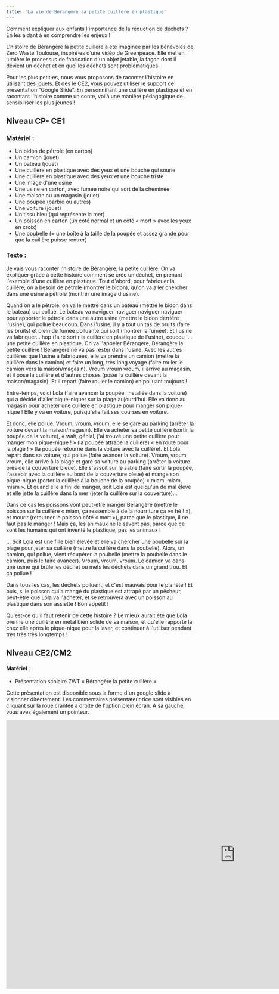 ```yaml
---
title: 'La vie de Bérangère la petite cuillère en plastique'
---
```


Comment expliquer aux enfants l'importance de la réduction de déchets ? En les aidant à  en comprendre les enjeux ! 

L'histoire de Bérangère la petite cuillère a été imaginée par les bénévoles de Zero Waste Toulouse, inspiré⋅es d’une vidéo de Greenpeace. Elle met en lumière le processus de fabrication d'un objet jetable, la façon dont il devient un déchet et en quoi les déchets sont problématiques. 

Pour les plus petit⋅es, nous vous proposons de raconter l'histoire en utilisant des jouets. Et dès le CE2, vous pouvez utiliser le support de présentation “Google Slide”. En personnifiant une cuillère en plastique et en racontant l'histoire comme un conte, voilà une manière pédagogique de sensibiliser les plus jeunes !


## Niveau CP- CE1

### Matériel :
* Un bidon de pétrole (en carton)
* Un camion (jouet)
* Un bateau (jouet)
* Une cuillère en plastique avec des yeux et une bouche qui sourie
* Une cuillère en plastique avec des yeux et une bouche triste
* Une image d'une usine
* Une usine en carton, avec fumée noire qui sort de la cheminée
* Une maison ou un magasin (jouet)
* Une poupée (barbie ou autres)
* Une voiture (jouet)
* Un tissu bleu (qui représente la mer)
* Un poisson en carton (un côté normal et un côté « mort » avec les yeux en croix)
* Une poubelle (= une boîte à la taille de la poupée et assez grande pour que la cuillère puisse rentrer)

### Texte :
Je vais vous raconter l'histoire de Bérangère, la petite cuillère. On va expliquer grâce à cette histoire comment se crée un déchet, en prenant l'exemple d'une cuillère en plastique. Tout d'abord, pour fabriquer la cuillère, on a besoin de pétrole (montrer le bidon), qu'on va aller chercher dans une usine à pétrole (montrer une image d'usine).

Quand on a le pétrole, on va le mettre dans un bateau (mettre le bidon dans le bateau) qui pollue. Le bateau va naviguer naviguer naviguer naviguer pour apporter le pétrole dans une autre usine (mettre le bidon derrière l'usine), qui pollue beaucoup. Dans l'usine, il y a tout un tas de bruits (faire les bruits) et plein de fumée polluante qui sort (montrer la fumée). Et l'usine va fabriquer... hop (faire sortir la cuillère en plastique de l'usine), coucou !... une petite cuillère en plastique. On va l'appeler Bérangère, Bérangère la petite cuillère ! Bérangère ne va pas rester dans l'usine. Avec les autres cuillères que l'usine a fabriquées, elle va prendre un camion (mettre la cuillère dans le camion) et faire un long, très long voyage (faire rouler le camion vers la maison/magasin). Vroum vroum vroum, il arrive au magasin, et il pose la cuillère et d'autres choses (poser la cuillère devant la maison/magasin). Et il repart (faire rouler le camion) en polluant toujours !

Entre-temps, voici Lola (faire avancer la poupée, installée dans la voiture) qui a décidé d'aller pique-niquer sur la plage aujourd'hui. Elle va donc au magasin pour acheter une cuillère en plastique pour manger son pique-nique ! Elle y va en voiture, puisqu'elle fait ses courses en voiture.

Et donc, elle pollue. Vroum, vroum, vroum, elle se gare au parking (arrêter la voiture devant la maison/magasin). Elle va acheter sa petite cuillère (sortir la poupée de la voiture), « wah, génial, j'ai trouvé une petite cuillère pour manger mon pique-nique ! » (la poupée attrape la cuillère) « en route pour la plage ! » (la poupée retourne dans la voiture avec la cuillère). Et Lola repart dans sa voiture, qui pollue (faire avancer la voiture). Vroum, vroum, vroum, elle arrive à la plage et gare sa voiture au parking (arrêter la voiture près de la couverture bleue). Elle s'assoit sur le sable (faire sortir la poupée, l'asseoir avec la cuillère au bord de la couverture bleue) et mange son pique-nique (porter la cuillère à la bouche de la poupée) « miam, miam, miam ». Et quand elle a fini de manger, soit Lola est quelqu'un de mal élevé et elle jette la cuillère dans la mer (jeter la cuillère sur la couverture)...
    
Dans ce cas les poissons vont peut-être manger Bérangère (mettre le poisson sur la cuillère « miam, ça ressemble à de la nourriture ça »« hé ! »), et mourir (retourner le poisson côté « mort »), parce que le plastique, il ne faut pas le manger ! Mais ça, les animaux ne le savent pas, parce que ce sont les humains qui ont inventé le plastique, pas les animaux !

… Soit Lola est une fille bien élevée et elle va chercher une poubelle sur la plage pour jeter sa cuillère (mettre la cuillère dans la poubelle). Alors, un camion, qui pollue, vient récupérer la poubelle (mettre la poubelle dans le camion, puis le faire avancer). Vroum, vroum, vroum. Le camion va dans une usine qui brûle les déchet ou mets les déchets dans un grand trou. Et ça pollue !

Dans tous les cas, les déchets polluent, et c'est mauvais pour le planète ! Et puis, si le poisson qui a mangé du plastique est attrapé par un pêcheur, peut-être que Lola va l'acheter, et se retrouvera avec un poisson au plastique dans son assiette ! Bon appétit !

Qu'est-ce qu'il faut retenir de cette histoire ? Le mieux aurait été que Lola prenne une cuillère en métal bien solide de sa maison, et qu'elle rapporte la chez elle après le pique-nique pour la laver, et continuer à l'utiliser pendant très très très longtemps ! 

## Niveau CE2/CM2
#### Matériel :
* Présentation scolaire ZWT « Bérangère la petite cuillère »

Cette présentation est disponible sous la forme d'un google slide à visionner directement. Les commentaires présentateur·rice sont visibles en cliquant sur la roue crantée à droite de l'option plein écran. A sa gauche, vous avez également un pointeur.

<iframe src="https://docs.google.com/presentation/d/e/2PACX-1vTm0LyRyQbBJJzZlBydq5PkUV-mNAIqHryj3EYyRUBABBgqNj7uRHd1a8mFCGsgwNnxLLWfOWX7BgP-/embed?start=false&loop=false&delayms=3000" frameborder="0" width="1228" height="720" allowfullscreen="true" mozallowfullscreen="true" webkitallowfullscreen="true"></iframe>
